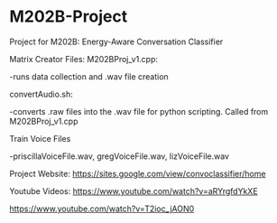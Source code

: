 # M202B-Project
Project for M202B: Energy-Aware Conversation Classifier

Matrix Creator Files:
M202BProj_v1.cpp:

-runs data collection and .wav file creation


convertAudio.sh:

-converts .raw files into the .wav file for python scripting.  Called from M202BProj_v1.cpp


Train Voice Files

-priscillaVoiceFile.wav, gregVoiceFile.wav, lizVoiceFile.wav



Project Website:
https://sites.google.com/view/convoclassifier/home


Youtube Videos:
https://www.youtube.com/watch?v=aRYrgfdYkXE

https://www.youtube.com/watch?v=T2ioc_jAON0
